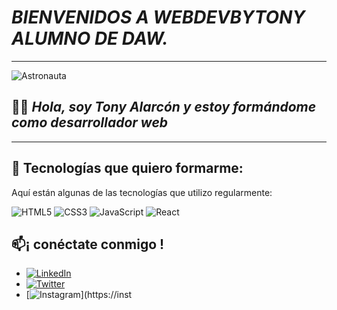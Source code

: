 # *BIENVENIDOS A  WEBDEVBYTONY ALUMNO DE DAW.*
-------
![Astronauta](C:/Users/Usuario/Downloads/_a8ec806c-5ca0-4f99-98a2-c1e9afe40712.jpg)

## 👨‍💻 *Hola, soy Tony Alarcón y estoy formándome como desarrollador web*

-------
## 🌟 Tecnologías que quiero formarme:

Aquí están algunas de las tecnologías que utilizo regularmente:

![HTML5](https://img.shields.io/badge/HTML5-E34F26?style=for-the-badge&logo=html5&logoColor=white)
![CSS3](https://img.shields.io/badge/CSS3-1572B6?style=for-the-badge&logo=css3&logoColor=white)
![JavaScript](https://img.shields.io/badge/JavaScript-F7DF1E?style=for-the-badge&logo=javascript&logoColor=black)
![React](https://img.shields.io/badge/React-20232A?style=for-the-badge&logo=react&logoColor=61DAFB)

## 📫¡ conéctate conmigo !
- [![LinkedIn](https://img.shields.io/badge/LinkedIn-0077B5?style=for-the-badge&logo=linkedin&logoColor=white)](https://linkedin.com/in/tuusuario)
- [![Twitter](https://img.shields.io/badge/Twitter-1DA1F2?style=for-the-badge&logo=twitter&logoColor=white)](https://twitter.com/tuusuario)
- [![Instagram](https://img.shields.io/badge/Instagram-E4405F?style=for-the-badge&logo=instagram&logoColor=white)](https://inst
